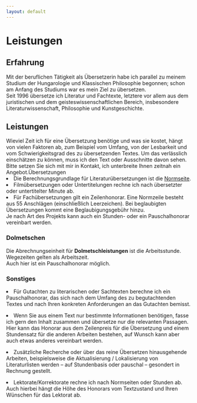 ```yaml
---
layout: default
---
```


<h1>Leistungen</h1>

<h2>Erfahrung</h2>
Mit der beruflichen Tätigkeit als Übersetzerin habe ich parallel zu meinem Studium der Hungarologie und Klassischen Philosophie begonnen; schon am Anfang des Studiums war es mein Ziel zu übersetzen. <br>Seit 1996 übersetze ich Literatur und Fachtexte, letztere vor allem aus dem juristischen und dem geisteswissenschaftlichen Bereich, insbesondere Literaturwissenschaft, Philosophie und Kunstgeschichte.<br>


<h2>Leistungen</h2>
Wieviel Zeit ich für eine Übersetzung benötige und was sie kostet, hängt von vielen Faktoren ab, zum Beispiel vom Umfang, von der Lesbarkeit und vom Schwierigkeitsgrad des zu übersetzenden Textes. Um das verlässlich einschätzen zu können, muss ich den Text oder Ausschnitte davon sehen.
<br>Bitte setzen Sie sich mit mir in Kontakt, ich unterbreite Ihnen zeitnah ein Angebot.<br<&nbsp;

<h3>Übersetzungen</h3>
<li>Die Berechnungsgrundlage für Literaturübersetzungen ist die <a href="https://literaturuebersetzer.de/berufspraktisches/rechtliches/normseite/">Normseite</a>.</li>
<li>Filmübersetzungen oder Untertitelungen rechne ich nach übersetzter oder untertitelter Minute ab.</li>
<li>Für Fachübersetzungen gilt ein Zeilenhonorar. Eine Normzeile besteht aus 55 Anschlägen (einschließlich Leerzeichen). Bei beglaubigten Übersetzungen kommt eine Beglaubigungsgebühr hinzu. <br>Je nach Art des Projekts kann auch ein Stunden- oder ein Pauschalhonorar vereinbart werden.</li><p>

<h3>Dolmetschen</h3>
Die Abrechnungseinheit für <span style="font-weight:bold;">Dolmetschleistungen</span> ist die Arbeitsstunde. Wegezeiten gelten als Arbeitszeit. <br>Auch hier ist ein Pauschalhonorar möglich.

<h3>Sonstiges</h3>
<li>Für Gutachten zu literarischen oder Sachtexten berechne ich ein Pauschalhonorar, das sich nach dem Umfang des zu begutachtenden Textes und nach Ihren konkreten Anforderungen an das Gutachten bemisst. </li><p>
<li>Wenn Sie aus einem Text nur bestimmte Informationen benötigen, fasse ich gern den Inhalt zusammen und übersetze nur die relevanten Passagen. Hier kann das Honorar aus dem Zeilenpreis für die Übersetzung und einem Stundensatz für die anderen Arbeiten bestehen, auf Wunsch kann aber auch etwas anderes vereinbart werden. </li><p>
<li>Zusätzliche Recherche oder über das reine Übersetzen hinausgehende Arbeiten, beispielsweise die Aktualisierung / Lokalisierung von Literaturlisten werden – auf Stundenbasis oder pauschal – gesondert in Rechnung gestellt.</li><p>
<li>Lektorate/Korrektorate rechne ich nach Normseiten oder Stunden ab. Auch hierbei hängt die Höhe des Honorars vom Textzustand und Ihren Wünschen für das Lektorat ab.</li>

